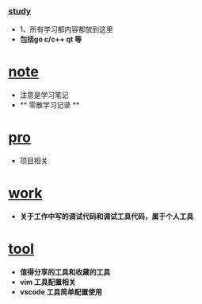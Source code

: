 ### [study](/)
- 1、所有学习都内容都放到这里
- **包括go c/c++ qt 等** 
# [note](./note)
- 注意是学习笔记
- ** 零散学习记录 **
# [pro](./pro)
- 项目相关
# [work](./work) 
- **关于工作中写的调试代码和调试工具代码，属于个人工具**
# [tool](./tool)
- **值得分享的工具和收藏的工具** 
- **vim 工具配置相关**
- **vscode 工具简单配置使用**




